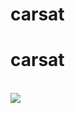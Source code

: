 # carsat
<h1>carsat</h1></br>
<img src="https://github.com/odessamisha/carsat/workflows/WorkfowTest/badge.svg">
